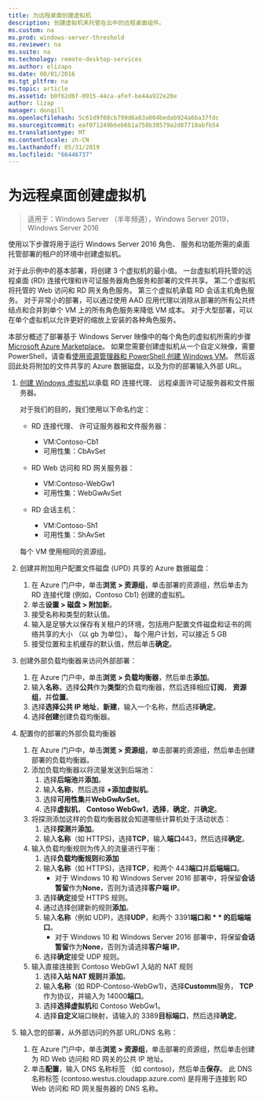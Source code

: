 ```yaml
---
title: 为远程桌面创建虚拟机
description: 创建虚拟机来托管在云中的远程桌面组件。
ms.custom: na
ms.prod: windows-server-threshold
ms.reviewer: na
ms.suite: na
ms.technology: remote-desktop-services
ms.author: elizapo
ms.date: 08/01/2016
ms.tgt_pltfrm: na
ms.topic: article
ms.assetid: b0f62d6f-0915-44ca-afef-be44a922e20e
author: lizap
manager: dongill
ms.openlocfilehash: 5c61d9f08cb799d6a63a004bedab924a6ba37fdc
ms.sourcegitcommit: eaf071249b6eb6b1a758b38579a2d87710abfb54
ms.translationtype: MT
ms.contentlocale: zh-CN
ms.lasthandoff: 05/31/2019
ms.locfileid: "66446737"
---
```

# <a name="create-virtual-machines-for-remote-desktop"></a>为远程桌面创建虚拟机

>适用于：Windows Server （半年频道），Windows Server 2019，Windows Server 2016

使用以下步骤将用于运行 Windows Server 2016 角色、 服务和功能所需的桌面托管部署的租户的环境中创建虚拟机。   
  
对于此示例中的基本部署，将创建 3 个虚拟机的最小值。 一台虚拟机将托管的远程桌面 (RD) 连接代理和许可证服务器角色服务和部署的文件共享。 第二个虚拟机将托管的 Web 访问和 RD 网关角色服务。  第三个虚拟机承载 RD 会话主机角色服务。 对于非常小的部署，可以通过使用 AAD 应用代理以消除从部署的所有公共终结点和合并到单个 VM 上的所有角色服务来降低 VM 成本。 对于大型部署，可以在单个虚拟机以允许更好的缩放上安装的各种角色服务。  
  
本部分概述了部署基于 Windows Server 映像中的每个角色的虚拟机所需的步骤[Microsoft Azure Marketplace](https://azure.microsoft.com/marketplace/)。 如果您需要创建虚拟机从一个自定义映像，需要 PowerShell，请查看[使用资源管理器和 PowerShell 创建 Windows VM](https://azure.microsoft.com/documentation/articles/virtual-machines-windows-ps-create/)。 然后返回此处将附加的文件共享的 Azure 数据磁盘，以及为你的部署输入外部 URL。  
  
1. [创建 Windows 虚拟机](https://azure.microsoft.com/documentation/articles/virtual-machines-windows-hero-tutorial/)以承载 RD 连接代理、 远程桌面许可证服务器和文件服务器。  
  
   对于我们的目的，我们使用以下命名约定：  
   - RD 连接代理、 许可证服务器和文件服务器：   
       - VM:Contoso-Cb1  
       - 可用性集：CbAvSet    
   - RD Web 访问和 RD 网关服务器：   
       - VM:Contoso-WebGw1  
       - 可用性集：WebGwAvSet  
          
   - RD 会话主机：   
       - VM:Contoso-Sh1  
       - 可用性集：ShAvSet  
          
   每个 VM 使用相同的资源组。  
2. 创建并附加用户配置文件磁盘 (UPD) 共享的 Azure 数据磁盘：  
   1.  在 Azure 门户中，单击**浏览 > 资源组**，单击部署的资源组，然后单击为 RD 连接代理 (例如，Contoso Cb1) 创建的虚拟机。  
   2.  单击**设置 > 磁盘 > 附加新**。  
   3.  接受名称和类型的默认值。  
   4.  输入是足够大以保存有关租户的环境，包括用户配置文件磁盘和证书的网络共享的大小 （以 gb 为单位）。 每个用户计划，可以接近 5 GB  
   5.  接受位置和主机缓存的默认值，然后单击**确定**。  
3. 创建外部负载均衡器来访问外部部署：
   1. 在 Azure 门户中，单击**浏览 > 负载均衡器**，然后单击**添加**。
   2. 输入**名称**，选择**公共**作为**类型**的负载均衡器，然后选择相应**订阅**， **资源组**，并**位置**。
   3. 选择**选择公共 IP 地址**，**新建**，输入一个名称，然后选择**确定**。
   4. 选择**创建**创建负载均衡器。
4. 配置你的部署的外部负载均衡器
   1. 在 Azure 门户中，单击**浏览 > 资源组**，单击部署的资源组，然后单击创建部署的负载均衡器。
   2. 添加负载均衡器以将流量发送到后端池：
       1. 选择**后端池**并**添加**。
       2. 输入**名称**，然后选择 **\+添加虚拟机**。
       3. 选择**可用性集**并**WebGwAvSet**。
       4. 选择**虚拟机**， **Contoso WebGw1**，**选择**，**确定**，并**确定**。
   3. 将探测添加这样的负载均衡器就会知道哪些计算机处于活动状态：
       1. 选择**探测**并**添加**。
       2. 输入**名称**（如 HTTPS)，选择**TCP**，输入**端口**443，然后选择**确定**。
   4. 输入负载均衡规则为传入的流量进行平衡：
      1. 选择**负载均衡规则**和**添加**
      2. 输入**名称**（如 HTTPS)，选择**TCP**，和两个 443**端口**并**后端端口**。
          - 对于 Windows 10 和 Windows Server 2016 部署中，将保留**会话暂留**作为**None**，否则为请选择**客户端 IP**。
      3. 选择**确定**接受 HTTPS 规则。
      4. 通过选择创建新的规则**添加**。
      5. 输入**名称**（例如 UDP)，选择**UDP**，和两个 3391<strong>端口和 * * 的后端端口</strong>。
          - 对于 Windows 10 和 Windows Server 2016 部署中，将保留**会话暂留**作为**None**，否则为请选择**客户端 IP**。
      6. 选择**确定**接受 UDP 规则。
   5. 输入直接连接到 Contoso WebGw1 入站的 NAT 规则
       1. 选择**入站 NAT 规则**并**添加**。
       2. 输入**名称**（如 RDP-Contoso-WebGw1)，选择**Customm**服务， **TCP**作为协议，并输入为 14000**端口**。
       3. 选择**选择虚拟机**和 Contoso WebGw1。
       4. 选择**自定义**端口映射，请输入的 3389**目标端口**，然后选择**确定**。
5. 输入您的部署，从外部访问的外部 URL/DNS 名称：  
   1.  在 Azure 门户中，单击**浏览 > 资源组**，单击部署的资源组，然后单击创建为 RD Web 访问和 RD 网关的公共 IP 地址。  
   2.  单击**配置**，输入 DNS 名称标签 （如 contoso)，然后单击**保存**。 此 DNS 名称标签 (contoso.westus.cloudapp.azure.com) 是将用于连接到 RD Web 访问和 RD 网关服务器的 DNS 名称。  

